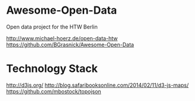 Awesome-Open-Data
=================

Open data project for the HTW Berlin

http://www.michael-hoerz.de/open-data-htw
https://github.com/BGrasnick/Awesome-Open-Data

Technology Stack
=================

http://d3js.org/
http://blog.safaribooksonline.com/2014/02/11/d3-js-maps/
https://github.com/mbostock/topojson